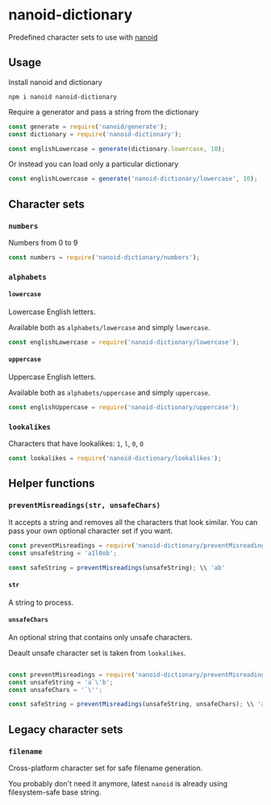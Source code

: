 # nanoid-dictionary
Predefined character sets to use with [nanoid](https://github.com/ai/nanoid)

## Usage

Install nanoid and dictionary

`npm i nanoid nanoid-dictionary`

Require a generator and pass a string from the dictionary

```javascript
const generate = require('nanoid/generate');
const dictionary = require('nanoid-dictionary');

const englishLowercase = generate(dictionary.lowercase, 10);
```

Or instead you can load only a particular dictionary

```javascript
const englishLowercase = generate('nanoid-dictionary/lowercase', 10);
```


## Character sets

### `numbers`

Numbers from 0 to 9

```javascript
const numbers = require('nanoid-dictionary/numbers');
```

### `alphabets`

#### `lowercase`

Lowercase English letters.

Available both as `alphabets/lowercase` and simply `lowercase`.

```javascript
const englishLowercase = require('nanoid-dictionary/lowercase');
```

#### `uppercase`

Uppercase English letters.

Available both as `alphabets/uppercase` and simply `uppercase`.

```javascript
const englishUppercase = require('nanoid-dictionary/uppercase');
```

### `lookalikes`

Characters that have lookalikes: `1`, `l`, `0`, `O`

```javascript
const lookalikes = require('nanoid-dictionary/lookalikes');
```



## Helper functions

### `preventMisreadings(str, unsafeChars)`

It accepts a string and removes all the characters that look similar. You can pass your own optional character set if you want.

```javascript
const preventMisreadings = require('nanoid-dictionary/preventMisreadings');
const unsafeString = 'a1l0ob';

const safeString = preventMisreadings(unsafeString); \\ 'ab'
```

#### `str`

A string to process.

#### `unsafeChars`

An optional string that contains only unsafe characters.

Deault unsafe character set is taken from `lookalikes`.

```javascript

const preventMisreadings = require('nanoid-dictionary/preventMisreadings');
const unsafeString = 'a`\'b';
const unsafeChars = '`\'';

const safeString = preventMisreadings(unsafeString, unsafeChars); \\ 'ab'

```

## Legacy character sets

### `filename`

Cross-platform character set for safe filename generation.

You probably don't need it anymore, latest `nanoid` is already using filesystem-safe base string.